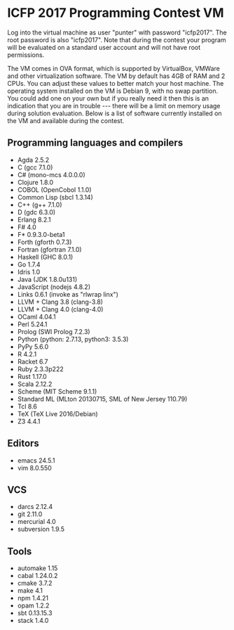 ICFP 2017 Programming Contest VM
================================

Log into the virtual machine as user "punter" with password "icfp2017".
The root password is also "icfp2017".  Note that during the contest your
program will be evaluated on a standard user account and will not have
root permissions.

The VM comes in OVA format, which is supported by VirtualBox, VMWare
and other virtualization software. The VM by default has 4GB of RAM
and 2 CPUs. You can adjust these values to better match your host
machine. The operating system installed on the VM is Debian 9, with no
swap partition. You could add one on your own but if you really need
it then this is an indication that you are in trouble --- there will
be a limit on memory usage during solution evaluation. Below is a list
of software currently installed on the VM and available during the
contest.


## Programming languages and compilers

  * Agda 2.5.2
  * C (gcc 7.1.0)
  * C# (mono-mcs 4.0.0.0)
  * Clojure 1.8.0
  * COBOL (OpenCobol 1.1.0)
  * Common Lisp (sbcl 1.3.14)
  * C++ (g++ 7.1.0)
  * D (gdc 6.3.0)
  * Erlang 8.2.1
  * F# 4.0
  * F* 0.9.3.0-beta1
  * Forth (gforth 0.7.3)
  * Fortran (gfortran 7.1.0)
  * Haskell (GHC 8.0.1)
  * Go 1.7.4
  * Idris 1.0
  * Java (JDK 1.8.0u131)
  * JavaScript (nodejs 4.8.2)
  * Links 0.6.1 (invoke as "rlwrap linx")
  * LLVM + Clang 3.8 (clang-3.8)
  * LLVM + Clang 4.0 (clang-4.0)
  * OCaml 4.04.1
  * Perl 5.24.1
  * Prolog (SWI Prolog 7.2.3)
  * Python (python: 2.7.13, python3: 3.5.3)
  * PyPy 5.6.0
  * R 4.2.1
  * Racket 6.7
  * Ruby 2.3.3p222
  * Rust 1.17.0
  * Scala 2.12.2
  * Scheme (MIT Scheme 9.1.1)
  * Standard ML (MLton 20130715, SML of New Jersey 110.79)
  * Tcl 8.6
  * TeX (TeX Live 2016/Debian)
  * Z3 4.4.1


## Editors

  * emacs 24.5.1
  * vim 8.0.550


## VCS

  * darcs 2.12.4
  * git 2.11.0
  * mercurial 4.0
  * subversion 1.9.5


## Tools

  * automake 1.15
  * cabal 1.24.0.2
  * cmake 3.7.2
  * make 4.1
  * npm 1.4.21
  * opam 1.2.2
  * sbt 0.13.15.3
  * stack 1.4.0
